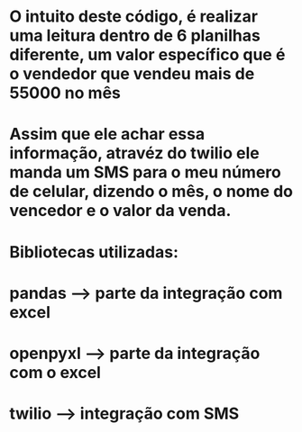 # O intuito deste código, é realizar uma leitura dentro de 6 planilhas diferente, um valor específico que é o vendedor que vendeu mais de 55000 no mês
# Assim que ele achar essa informação, atravéz do twilio ele manda um SMS para o meu número de celular, dizendo o mês, o nome do vencedor e o valor da venda.

#   Bibliotecas utilizadas:

#   pandas --> parte da integração com excel
#   openpyxl --> parte da integração com o excel
#   twilio --> integração com SMS
